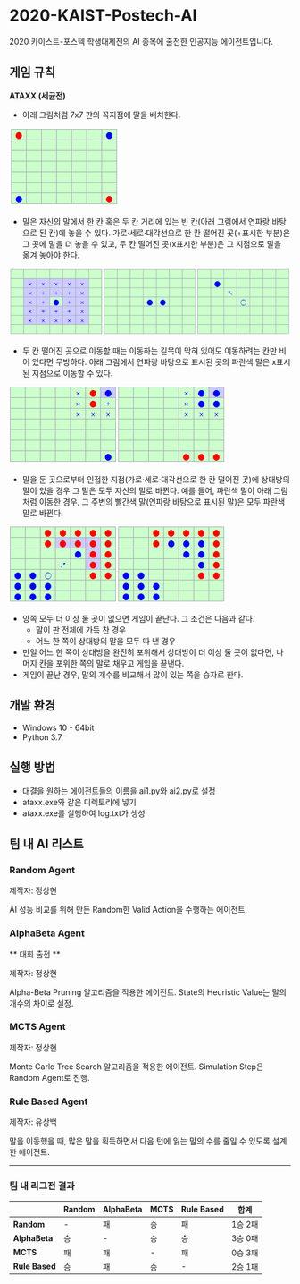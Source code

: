 # 2020-KAIST-Postech-AI
2020 카이스트-포스텍 학생대제전의 AI 종목에 출전한 인공지능 에이전트입니다.

## 게임 규칙

**ATAXX (세균전)**

* 아래 그림처럼 7x7 판의 꼭지점에 말을 배치한다.

![Initial state](image/img1.png)

* 말은 자신의 말에서 한 칸 혹은 두 칸 거리에 있는 빈 칸(아래 그림에서 연파랑 바탕으로 된 칸)에 놓을 수 있다. 가로·세로·대각선으로 한 칸 떨어진 곳(+표시한 부분)은 그 곳에 말을 더 놓을 수 있고, 두 칸 떨어진 곳(x표시한 부분)은 그 지점으로 말을 옮겨 놓아야 한다.

![Movable place](image/img2.png)

* 두 칸 떨어진 곳으로 이동할 때는 이동하는 길목이 막혀 있어도 이동하려는 칸만 비어 있다면 무방하다. 아래 그림에서 연파랑 바탕으로 표시된 곳의 파란색 말은 x표시된 지점으로 이동할 수 있다.

![Move rule](image/img3.png)

* 말을 둔 곳으로부터 인접한 지점(가로·세로·대각선으로 한 칸 떨어진 곳)에 상대방의 말이 있을 경우 그 말은 모두 자신의 말로 바뀐다. 예를 들어, 파란색 말이 아래 그림처럼 이동한 경우, 그 주변의 빨간색 말(연파랑 바탕으로 표시된 말)은 모두 파란색 말로 바뀐다.

![Infection rule](image/img4.png)

* 양쪽 모두 더 이상 둘 곳이 없으면 게임이 끝난다. 그 조건은 다음과 같다.
  - 말이 판 전체에 가득 찬 경우
  - 어느 한 쪽이 상대방의 말을 모두 따 낸 경우
* 만일 어느 한 쪽이 상대방을 완전히 포위해서 상대방이 더 이상 둘 곳이 없다면, 나머지 칸을 포위한 쪽의 말로 채우고 게임을 끝낸다.
* 게임이 끝난 경우, 말의 개수를 비교해서 많이 있는 쪽을 승자로 한다.

## 개발 환경

* Windows 10 - 64bit
* Python 3.7

## 실행 방법

* 대결을 원하는 에이전트들의 이름을 ai1.py와 ai2.py로 설정
* ataxx.exe와 같은 디렉토리에 넣기
* ataxx.exe를 실행하여 log.txt가 생성

## 팀 내 AI 리스트

### Random Agent

제작자: 정상현

AI 성능 비교를 위해 만든 Random한 Valid Action을 수행하는 에이전트.

### AlphaBeta Agent

** 대회 출전 **

제작자: 정상현

Alpha-Beta Pruning 알고리즘을 적용한 에이전트. State의 Heuristic Value는 말의 개수의 차이로 설정.

### MCTS Agent

제작자: 정상현

Monte Carlo Tree Search 알고리즘을 적용한 에이전트. Simulation Step은 Random Agent로 진행.

### Rule Based Agent

제작자: 유상백

말을 이동했을 때, 많은 말을 획득하면서 다음 턴에 잃는 말의 수를 줄일 수 있도록 설계한 에이전트.

------------

### 팀 내 리그전 결과

| | **Random** | **AlphaBeta** | **MCTS** | **Rule Based** | **합계** |
| --- | --- | --- | --- | --- | --- |
| **Random** | - | 패 | 승 | 패 | 1승 2패 |
| **AlphaBeta** | 승 | - | 승 | 승 | 3승 0패 |
| **MCTS** | 패 | 패 | - | 패 | 0승 3패 |
| **Rule Based** | 승 | 패 | 승 | - | 2승 1패 |
